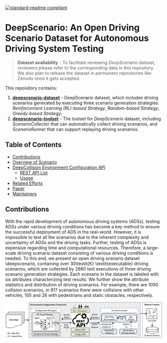 [![standard-readme compliant](https://img.shields.io/badge/readme%20style-standard-brightgreen.svg?style=flat-square)](https://github.com/RichardLitt/standard-readme)
# DeepScenario: An Open Driving Scenario Dataset for Autonomous Driving System Testing

> **Dataset avaliability** - To facilitate reviewing *DeepScenario* dataset, reviewers please refer to the corresponding data in this repository. We also plan to release the dataset in permanent repositories like Zenodo once it gets accepted.<br/>

This repoisitory contains:

1. **[deepscenario-dataset](https://github.com/Simula-COMPLEX/DeepScenario/tree/main/deepscenario-dataset)** - DeepScenario dataset, which includes driving scenarios generated by executing three scenario generation strategies: *Reinforcement Learning (RL)-based Strategy*, *Random-based Strategy*, *Greedy-based Strategy*;
2. **[deepscenario-toolset](https://github.com/Simula-COMPLEX/DeepScenario/tree/main/deepscenario-toolset)** - The toolset for *DeepScenario* dataset, including *ScenarioCollector* that can automatically collect driving scenarios, and *ScenarioRunner* that can support replaying driving scenarios.

## Table of Contents
- [Contributions](#contributions)
- [Overview of Scenario](#overview-of-deepcollision)
- [DeepCollision Environment Configuration API](#deepCollision-environment-configuration-api)
  - [REST API List](#rest-api-list)
  - [Usage](#usage)
- [Related Efforts](#related-efforts)
- [Paper](#paper)
- [Maintainers](#maintainers)

## Contributions
With the rapid development of autonomous driving systems (ADSs), testing ADSs under various driving conditions has become a key method to ensure the successful deployment of ADS in the real-world. However, it is impossible to test all the scenarios due to the inherent complexity and uncertainty of ADSs and the driving tasks. Further, testing of ADSs is expensive regarding time and computational resources. Therefore, a large-scale driving scenario dataset consisting of various driving conditions is needed. To this end, we present an open driving scenario dataset \deepscenario, containing over 30\textit{K} \textit{executable} driving scenarios, which are collected by 2880 test executions of three driving scenario generation strategies. Each scenario in the dataset is labeled with six attributes characterizing test results. We further show the attribute statistics and distribution of driving scenarios. For example, there are 1050 collision scenarios, in 917 scenarios there were collisions with other vehicles, 105 and 28 with pedestrians and static obstacles, respectively.

![image](https://github.com/Simula-COMPLEX/DeepScenario/blob/main/figures/dataset-generation-overview.png)

